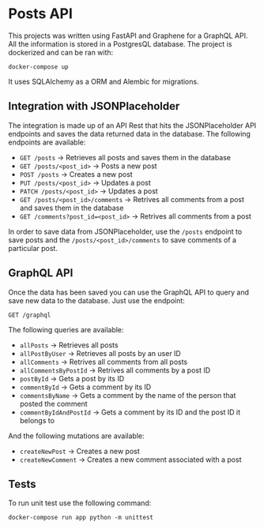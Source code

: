 # Posts API

This projects was written using FastAPI and Graphene for a GraphQL API. All the information is stored in a PostgresQL database. The project is dockerized and can be ran with:

```shell
docker-compose up
```

It uses SQLAlchemy as a ORM and Alembic for migrations.

## Integration with JSONPlaceholder

The integration is made up of an API Rest that hits the JSONPlaceholder API endpoints and saves the data returned data in the database. The following endpoints are available:

- `GET /posts` -> Retrieves all posts and saves them in the database
- `GET /posts/<post_id>` -> Posts a new post
- `POST /posts` -> Creates a new post
- `PUT /posts/<post_id>` -> Updates a post
- `PATCH /posts/<post_id>` -> Updates a post
- `GET /posts/<post_id>/comments` -> Retrives all comments from a post and saves them in the database
- `GET /comments?post_id=<post_id>` -> Retrives all comments from a post

In order to save data from JSONPlaceholder, use the `/posts` endpoint to save posts and the `/posts/<post_id>/comments` to save comments of a particular post.

## GraphQL API

Once the data has been saved you can use the GraphQL API to query and save new data to the database. Just use the endpoint:

`GET /graphql`

The following queries are available:

- `allPosts` -> Retrieves all posts
- `allPostByUser` -> Retrieves all posts by an user ID
- `allComments` -> Retrives all comments from all posts
- `allCommentsByPostId` -> Retrives all comments by a post ID
- `postById` -> Gets a post by its ID
- `commentById` -> Gets a comment by its ID
- `commentsByName` -> Gets a comment by the name of the person that posted the comment
- `commentByIdAndPostId` -> Gets a comment by its ID and the post ID it belongs to

And the following mutations are available:

- `createNewPost` -> Creates a new post
- `createNewComment` -> Creates a new comment associated with a post

## Tests

To run unit test use the following command:

```shell
docker-compose run app python -m unittest
```